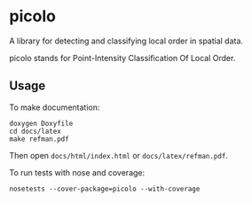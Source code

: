 picolo
=============

A library for detecting and classifying local order in spatial data.

picolo stands for Point-Intensity Classification Of Local Order.


Usage
------

To make documentation:

    doxygen Doxyfile
    cd docs/latex
    make refman.pdf

Then open <code>docs/html/index.html</code> or <code>docs/latex/refman.pdf</code>.


To run tests with nose and coverage:

    nosetests --cover-package=picolo --with-coverage


